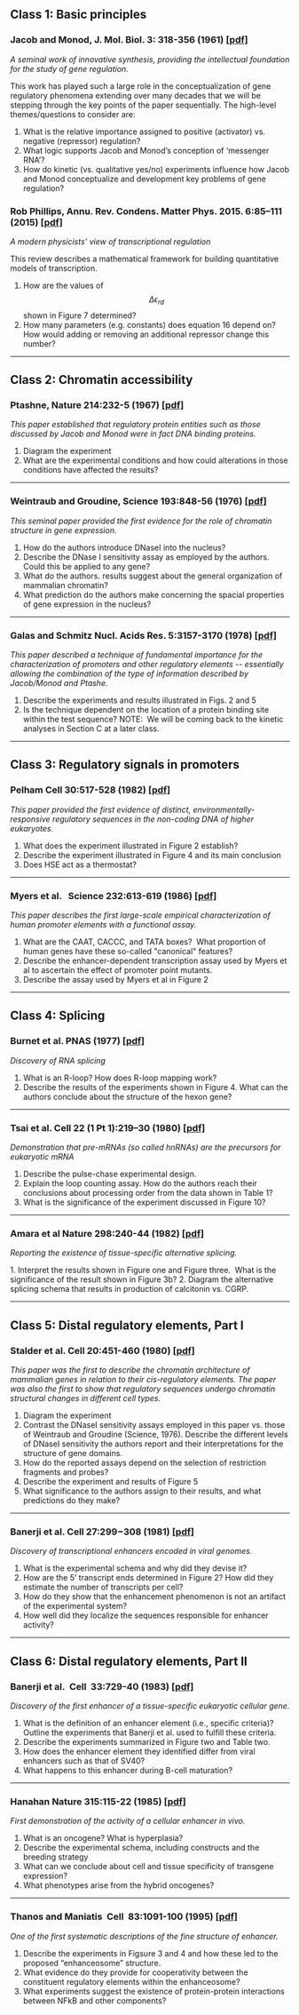 
<meta charset="utf-8"/>
<script type="text/x-mathjax-config">
  MathJax.Hub.Config({
    // Don't process any delimiters, only <script type="math/tex">
    // tags generated by kramdown from $$...$$ in source.
    // (Could also avoid loading tex preprocessor - only need
    // tex input jax - but not worth the trouble.)
    tex2jax: {
      inlineMath: [],
      displayMath: [],
    }
  });
</script>
<script src="https://cdnjs.cloudflare.com/ajax/libs/mathjax/2.7.0/MathJax.js?config=TeX-AMS_HTML"></script>



## Class 1: Basic principles

### Jacob and Monod, J. Mol. Biol. 3: 318-356 (1961) [\[pdf\]](pdfs/jacob_monod.pdf)

_A seminal work of innovative synthesis, providing the intellectual foundation for the study of gene regulation._  

This work has played such a large role in the conceptualization of gene regulatory phenomena extending over many decades that we will be stepping through the key points of the paper sequentially.  The high-level themes/questions to consider are:

1. What is the relative importance assigned to positive (activator) vs. negative (repressor) regulation?
2. What logic supports Jacob and Monod’s conception of ‘messenger RNA’?
3. How do kinetic (vs. qualitative yes/no) experiments influence how Jacob and Monod conceptualize and development key problems of gene regulation?

### Rob Phillips, Annu. Rev. Condens. Matter Phys.  2015. 6:85–111 (2015) [\[pdf\]](pdfs/phillips.pdf)

_A modern physicists' view of transcriptional regulation_

This review describes a mathematical framework for building quantitative models of transcription.

1. How are the values of $$\Delta\epsilon_{rd}$$ shown in Figure 7 determined?
2. How many parameters (e.g. constants) does equation 16 depend on? How would adding or removing an additional repressor change this number?




------

## Class 2: Chromatin accessibility

### Ptashne, Nature 214:232-5 (1967) [\[pdf\]](pdfs/ptashne_nature_1967.pdf)

_This paper established that regulatory protein entities such as those discussed by Jacob and Monod were in fact DNA binding proteins._

1. Diagram the experiment
2. What are the experimental conditions and how could alterations in those conditions have affected the results?

------

### Weintraub and Groudine, Science 193:848-56 (1976) [\[pdf\]](pdfs/weintraub_groudine.pdf)

_This seminal paper provided the first evidence for the role of chromatin structure in gene expression._

1. How do the authors introduce DNaseI into the nucleus?
2. Describe the DNase I sensitivity assay as employed by the authors.  Could this be applied to any gene?
3. What do the authors. results suggest about the general organization of mammalian chromatin?
4. What prediction do the authors make concerning the spacial properties of gene expression in the nucleus?

------

### Galas and Schmitz Nucl. Acids Res. 5:3157-3170 (1978) [\[pdf\]](pdfs/galas_schmitz.pdf)
_This paper described a technique of fundamental importance for the characterization of promoters and other regulatory elements -- essentially allowing the combination of the type of information described by Jacob/Monod and Ptashe._ 

1. Describe the experiments and results illustrated in Figs. 2 and 5
2. Is the technique dependent on the location of a protein binding site within the test sequence?
NOTE:  We will be coming back to the kinetic analyses in Section C at a later class.


------
## Class 3: Regulatory signals in promoters

### Pelham Cell 30:517-528 (1982) [\[pdf\]](pdfs/pelham.pdf)
_This paper provided the first evidence of distinct, environmentally-responsive regulatory sequences in the non-coding DNA of higher eukaryotes._

1. What does the experiment illustrated in Figure 2 establish?
2. Describe the experiment illustrated in Figure 4 and its main conclusion
3. Does HSE act as a thermostat? 

------

### Myers et al.   Science 232:613-619 (1986) [\[pdf\]](pdfs/myers.pdf)
_This paper describes the first large-scale empirical characterization of human promoter elements with a functional assay._ 

1. What are the CAAT, CACCC, and TATA boxes?  What proportion of human genes have these so-called "canonical" features?
2. Describe the enhancer-dependent transcription assay used by Myers et al to ascertain the effect of promoter point mutants.
3. Describe the assay used by Myers et al in Figure 2

------


## Class 4: Splicing

### Burnet et al. PNAS (1977) [\[pdf\]](pdfs/burnet.pdf)
_Discovery of RNA splicing_

1. What is an R-loop? How does R-loop mapping work?
2. Describe the results of the experiments shown in Figure 4. What can the authors conclude about the structure of the hexon gene?

------

### Tsai et al. Cell 22 (1 Pt 1):219–30 (1980) [\[pdf\]](pdfs/tsai.pdf)
_Demonstration that pre-mRNAs (so called hnRNAs) are the precursors for eukaryotic mRNA_

1. Describe the pulse-chase experimental design.
2. Explain the loop counting assay. How do the authors reach their conclusions about processing order from the data shown in Table 1?
3. What is the significance of the experiment discussed in Figure 10?

------

### Amara et al  Nature 298:240-44 (1982) [\[pdf\]](pdfs/amara.pdf)
_Reporting the existence of tissue-specific alternative splicing._

1. Interpret the results shown in Figure one and Figure three.  What is the significance of the result shown in Figure 3b?
2. Diagram the alternative splicing schema that results in production of calcitonin vs. CGRP.



------

## Class 5: Distal regulatory elements, Part I

### Stalder et al.  Cell  20:451-460 (1980) [\[pdf\]](pdfs/stalder.pdf)

_This paper was the first to describe the chromatin architecture of mammalian genes in relation to their cis-regulatory elements.  The paper was also the first to show that regulatory sequences undergo chromatin structural changes in different cell types._

1. Diagram the experiment
2. Contrast the DNaseI sensitivity assays employed in this paper vs. those of Weintraub and Groudine (Science, 1976).  Describe the different levels of DNaseI sensitivity the authors report and their interpretations for the structure of gene domains.
3. How do the reported assays depend on the selection of restriction fragments and probes?
4. Describe the experiment and results of Figure 5
5. What significance to the authors assign to their results, and what predictions do they make?

------

### Banerji et al. Cell 27:299−308 (1981) [\[pdf\]](pdfs/banerji_1981.pdf)
_Discovery of transcriptional enhancers encoded in viral genomes._

1. What is the experimental schema and why did they devise it?
2. How are the 5’ transcript ends determined in Figure 2? How did they estimate the number of transcripts per cell?
3. How do they show that the enhancement phenomenon is not an artifact of the experimental system?
4. How well did they localize the sequences responsible for enhancer activity?


------

## Class 6: Distal regulatory elements, Part II

### Banerji et al.  Cell  33:729-40 (1983) [\[pdf\]](pdfs/banerji_1983.pdf)
_Discovery of the first enhancer of a tissue-specific eukaryotic cellular gene._

1. What is the definition of an enhancer element (i.e., specific criteria)? Outline the experiments that Banerji et al. used to fulfill these criteria.
2. Describe the experiments summarized in Figure two and Table two.
3. How does the enhancer element they identified differ from viral enhancers such as that of SV40?
4. What happens to this enhancer during B-cell maturation?

------

### Hanahan Nature 315:115-22 (1985) [\[pdf\]](pdfs/hanahan.pdf)
_First demonstration of the activity of a cellular enhancer in vivo._

1. What is an oncogene? What is hyperplasia?
2. Describe the experimental schema, including constructs and the breeding strategy
3. What can we conclude about cell and tissue specificity of transgene expression?
4. What phenotypes arise from the hybrid oncogenes?

------

### Thanos and Maniatis  Cell  83:1091-100 (1995) [\[pdf\]](pdfs/thanos_maniatis.pdf)
_One of the first systematic descriptions of the fine structure of enhancer._

1. Describe the experiments in Figsure 3 and 4 and how these led to the proposed “enhanceosome” structure.
2. What evidence do they provide for cooperativity between the constituent regulatory elements within the enhanceosome?
3. What experiments suggest the existence of protein-protein interactions between NFkB and other components?


<!--

------

## Class 7: Distal regulatory elements, Part III

### Treisman and Maniatis Nature (1985) [\[pdf\]](pdfs/treisman_maniatis.pdf)
_First experiments aimed at discovering the mechanism of action of enhancers._

1. Describe the experimental strategy used by Treisman and Maniatis. Compare results from Figure 2 and 3. What does this comparison say about the magnitude of the enhancer effect in nuclear run-on vs. steady state RNA assays?
2. Describe the results of Figure 4. How do they relate conceptually to the findings of Gariglio et al.?
3. How do the authors rule-out non-specific initiation?

------

### Weintraub Proc. Natl. Acad. Sci. USA (1988) [\[pdf\]](pdfs/weintraub_1988.pdf)
_A seminal paper providing an elegant unifying model for the phenomenology of cis-acting transcriptional enhancers._

1. Diagram the experimental strategy of Weintraub. Summarize the qualitative results from Figure 2 and the related quantitative data reported in the text.
2. How did Weintraub show that only a limited number of active templates are expressed after transfection? Why is this important?
3. Describe the ‘dual marker’ experiment. What is the significance of this experiment and how is it exploited?


------

## Class 8: Distal regulatory elements, Part IV

### Grosveld et al. Cell 51:975-85 (1987) [\[pdf\]](pdfs/grosveld.pdf)
_Discovery of what we now call Locus Control Regions._

1. Describe the experimental schema. How does exogenous DNA integrate into the mouse genome?
2. What are position effects, and what is the significance of copy number-dependent expression?
3. What model is proposed by the authors to explain their observations?

### Blom van Assendelft et al Cell 56:969-977 (1989) [\[pdf\]](pdfs/blom_van_assendelft.pdf)
_First demonstration that the cell type-specific activity of a distal regulatory element is distinct from that of its promoter targets._

1. What is the structure of the experimental test constructs before and after transfection?
2. How do the authors test for copy number-dependent expression?
3. What are the general implications of the authors’ findings for the organization of genes within the genome?


------

## Class 9: Epigenetics and reprogramming

### Lee et al.  Cell  72:73-84 (1993) [\[pdf\]](pdfs/lee.pdf)
_First evidence suggesting a direct role for histone modification in transcriptional regulation._

1.	What property of the 5S RNA gene promoter makes it a model system for studying nucleosome-DNA interactions in vitro?
2.	Explain the results of Figure 3 and how they relate to the model shown in Figure 4
3.	Combining data from Figure 6 with those of Figure 3, what can we conclude about the nature of histone-DNA contacts from acetylated vs. non-acetylated histones?

------

### Davis et al. Cell 51:987-1000 (1987) [\[pdf\]](pdfs/davis.pdf)
_First demonstration that a transcription factor can reprogram cell fate._

1.	Describe subtractive cDNA hybridization / cloning and how it is applied in their experiments
2.	What can be concluded from the experiments shown in Figs. 2 and 3?
3.	Interpret the results of the experiment shown in Fig. 4 and the outcomes in Table 1 -->


<!--

------


------

## Tutorial 2 topics

1. Position effect variegation
2. Monoallelic expression
3. DNA methylation
4. Alternative splicing
5. Transcriptional rate vs. transcription initiation
6. CTCF
7. Splicing factors
8. Identification of sequence-specific DNA binding proteins


## Class 8: Insulators

### Chung et al. Cell 74:505-14 (1993) [\[pdf\]](pdfs/chung.pdf)
_Discovery of insulator elements._

1. Describe the experimental paradigm. What is the significance of the colony counting assay?
2. How do the authors test for directionality?
3. What does figure 5 show, and what is the mechanistic significance?

### Bell et al., Cell 98:387-96 (1999) [\[pdf\]](pdfs/bell_1999.pdf)
_The protein CTCF is required for the enhancer blocking activity of vertebrate insulators._

1. Describe the experimental paradigm employed by the authors
2. How do the authors connect specifically the observed functional outcomes to CTCF protein binding

------

## Class 9: Transcription factors

### Miller et al. EMBO J., 4:1609-1614 (1985) [\[pdf\]](pdfs/miller.pdf)
_Discovery of the zinc finger domain._

1.	What property makes TFIIIA such attractive quarry?
2.	What do the protease digestion experiments in Figure 1 show?
3.	How do the authors arrive with the model of Figure 4?
4.	Explain Figure 6 and how the authors propose TFIIIA relates to a passing polymerase

------

### Brent and Ptashne Cell 43:729-736 (1985) [\[pdf\]](pdfs/brent_ptashne.pdf)
_Discovery of transcription factor activation domains._

1.	Describe the experimental schema
2.	What does Table 2 show, and how is this augmented by data in Table 5?
3.	Would a fusion protein comprising only the first 74 amino acids of GAL4 stimulate transcription?
4.	What is the fundamental conclusion concerning the mechanism by which DNA binding factors stimulate transcription?

------

### Kadonaga and Tjian PNAS 83:5889-5893 (1986) [\[pdf\]](pdfs/kadonaga.pdf)
_Purification of the first human sequence-specific DNA binding proteins._
1.	Describe the affinity column setup and the purification schema. What is the key step that enabled very high specificity?
2.	How did they show that the protein purified was Sp1?
3.	How much cellular material did the experiments require?

------

--!>

<!--

### Bonus papers


### Karin et al. Nature  308:513-519 (1984) [\[pdf\]](pdfs/karin.pdf)
_This paper describes the existence of highly specialized regulatory response sequences in mammalian promoters._

1. Describe the experimental paradigm used by Karin et al to isolate response elements.
2. Could this method be used to map core promoter elements such as the TATA box?
3. How is the loss of hormone inducibility specifically connected with binding of the glucocorticoid receptor?  


### Desplan et al. Nature 318:630-635 (1985)
First demonstration that homeobox-containing proteins are DNA binding factors.
1.	What is the homeobox?
2.	Describe the experiments in Figures 2 and 3 and the key conclusions therefrom.
3.	What does Figure 4 show and what is its significance?


### Reitman et al., Nature 348:749-52 (1990) [\[pdf\]](pdfs/reitman.pdf)
_Site-independent expression of the chicken beta A-globin gene in transgenic mice._ 

Questions TBD


### Bell and Felsenfeld   Nature 405:482-5 (2000) [\[pdf\]](pdfs/bell_2000.pdf)
 _Role of insulators in genomic imprinting._

 1. Describe the phenomenon of genomic imprinting and its manifestation with respect to _Igf2_
 2. How do the authors show that CTCF is specifically responsible for the effect?


  ### Crenshaw et al.  Cell 49:389-98 (1987) [\[pdf\]](pdfs/crenshaw.pdf)
  _Inferring the existence of splicing factors._

  1. Diagram the experimental strategy of Crenshaw et al.  What do Figure 2 and Table 1 show? 
  2. Which normally non-expressing tissue is capable of producing both calcitonin and CGRP?  Is CGRP processed the same in all neurons?
  3. What is the main implication of the authors' findings regarding the machinery that carries out splicing? -->



<!-- 
## Tutorial 1 topics
_We will discuss the first tutorial assignment (due approximately two weeks from now) at the beginning of this class._ 

For this assignment, please write a summary of the history and significance of one of the following topics. It should be no more than 2 pages excluding references and ideally closer to 1.5 pages. You should be able to begin with a summary paragraph that:

1. Defines the topic.
2. States how it was discovered.
3. Notes who discovered it.
4. Provides an *extremely brief* (1-3 sentences) synopsis of the arc of experiments that followed the initial discovery.
5. Concludes with a statement about the overall significance of the topic (as it understood today) for the field of gene regulation. 

Here's an [example](pdfs/tutorial_example.pdf) of a good tutorial.

The topics:

1. Heat shock
2. The TATA box
3. The glucocorticoid receptor
4. Metal response elements
5. The SV40 enhancer
6. The interferon enhanceosome
7. Integration of exogenous DNA into cellular genomes
8. Position effects
9. Locus control regions
10. High mobility group proteins

------

--> 